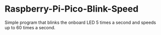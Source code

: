 # Raspberry-Pi-Pico-Blink-Speed
Simple program that blinks the onboard LED 5 times a second and speeds up to 60 times a second. 
